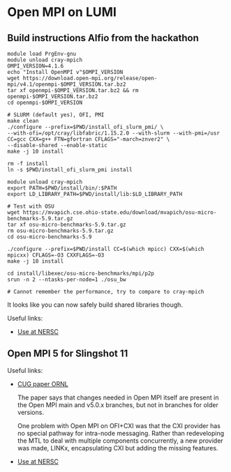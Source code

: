 # Open MPI on LUMI

## Build instructions Alfio from the hackathon

```
module load PrgEnv-gnu
module unload cray-mpich
OMPI_VERSION=4.1.6
echo "Install OpenMPI v"$OMPI_VERSION
wget https://download.open-mpi.org/release/open-mpi/v4.1/openmpi-$OMPI_VERSION.tar.bz2
tar xf openmpi-$OMPI_VERSION.tar.bz2 && rm openmpi-$OMPI_VERSION.tar.bz2
cd openmpi-$OMPI_VERSION

# SLURM (default yes), OFI, PMI
make clean
./configure --prefix=$PWD/install_ofi_slurm_pmi/ \
--with-ofi=/opt/cray/libfabric/1.15.2.0 --with-slurm --with-pmi=/usr CC=gcc CXX=g++ FTN=gfortran CFLAGS="-march=znver2" \
--disable-shared --enable-static
make -j 10 install

rm -f install
ln -s $PWD/install_ofi_slurm_pmi install

module unload cray-mpich
export PATH=$PWD/install/bin/:$PATH
export LD_LIBRARY_PATH=$PWD/install/lib:$LD_LIBRARY_PATH

# Test with OSU
wget https://mvapich.cse.ohio-state.edu/download/mvapich/osu-micro-benchmarks-5.9.tar.gz
tar xf osu-micro-benchmarks-5.9.tar.gz
rm osu-micro-benchmarks-5.9.tar.gz
cd osu-micro-benchmarks-5.9

./configure --prefix=$PWD/install CC=$(which mpicc) CXX=$(which mpicxx) CFLAGS=-O3 CXXFLAGS=-O3
make -j 10 install

cd install/libexec/osu-micro-benchmarks/mpi/p2p 
srun -n 2 --ntasks-per-node=1 ./osu_bw

# Cannot remember the performance, try to compare to cray-mpich
```

It looks like you can now safely build shared libraries though.

Useful links:

-   [Use at NERSC](https://docs.nersc.gov/development/programming-models/mpi/openmpi/)



## Open MPI 5 for Slingshot 11

Useful links:

-   [CUG paper ORNL](https://www.osti.gov/biblio/1997634)

    The paper says that changes needed in Open MPI itself are present in the Open MPI main and v5.0.x branches,
    but not in branches for older versions.

    One problem with Open MPI on OFI+CXI was that the CXI provider has no special pathway for intra-node messaging.
    Rather than redeveloping the MTL to deal with multiple components concurrently, a new provider was made, LINKx,
    encapsulating CXI but adding the missing features.

-   [Use at NERSC](https://docs.nersc.gov/development/programming-models/mpi/openmpi/)
